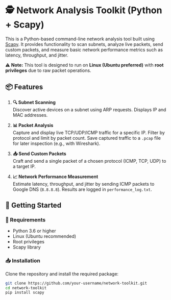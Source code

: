 # 🕵️ Network Analysis Toolkit (Python + Scapy)

This is a Python-based command-line network analysis tool built using [Scapy](https://scapy.net/). It provides functionality to scan subnets, analyze live packets, send custom packets, and measure basic network performance metrics such as latency, throughput, and jitter.

⚠️ **Note:** This tool is designed to run on **Linux (Ubuntu preferred)** with **root privileges** due to raw packet operations.

## 📦 Features

1. **🔍 Subnet Scanning**  
   Discover active devices on a subnet using ARP requests. Displays IP and MAC addresses.

2. **📊 Packet Analysis**  
   Capture and display live TCP/UDP/ICMP traffic for a specific IP. Filter by protocol and limit by packet count. Save captured traffic to a `.pcap` file for later inspection (e.g., with Wireshark).

3. **📤 Send Custom Packets**  
   Craft and send a single packet of a chosen protocol (ICMP, TCP, UDP) to a target IP.

4. **📈 Network Performance Measurement**  
   Estimate latency, throughput, and jitter by sending ICMP packets to Google DNS (`8.8.8.8`). Results are logged in `performance_log.txt`.

## 🚀 Getting Started

### 🔧 Requirements

- Python 3.6 or higher  
- Linux (Ubuntu recommended)  
- Root privileges  
- Scapy library

### 📥 Installation

Clone the repository and install the required package:

```bash
git clone https://github.com/your-username/network-toolkit.git
cd network-toolkit
pip install scapy
